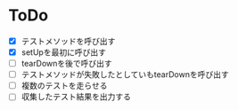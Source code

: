 # ToDo
- [x] テストメソッドを呼び出す
- [x] setUpを最初に呼び出す
- [ ] tearDownを後で呼び出す
- [ ] テストメソッドが失敗したとしていもtearDownを呼び出す
- [ ] 複数のテストを走らせる
- [ ] 収集したテスト結果を出力する
